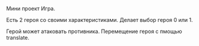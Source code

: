 Мини проект Игра.

Есть 2 героя со своими характеристиками. Делает выбор героя 0 или 1.

Герой может атаковать противника. Перемещение героя с пмощью translate.

